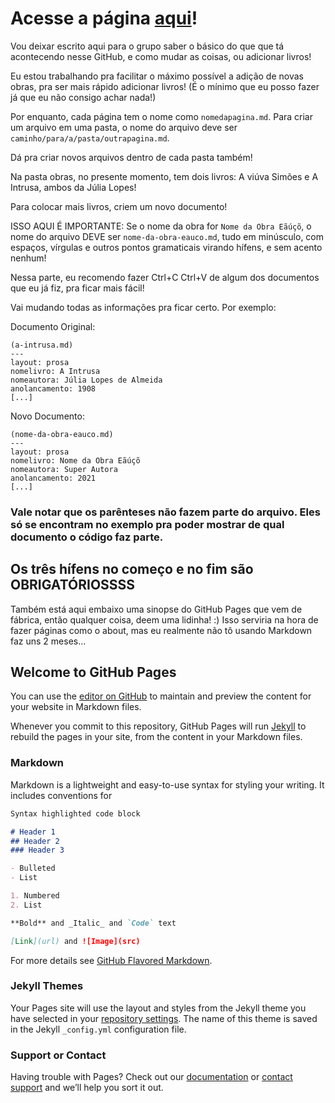 # Acesse a página [aqui](https://elas-na-literatura.github.io)!

Vou deixar escrito aqui para o grupo saber o básico do que que tá acontecendo nesse GitHub, e como mudar as coisas, ou adicionar livros!

Eu estou trabalhando pra facilitar o máximo possível a adição de novas obras, pra ser mais rápido adicionar livros! (É o mínimo que eu posso fazer já que eu não consigo achar nada!)

Por enquanto, cada página tem o nome como ```nomedapagina.md```. Para criar um arquivo em uma pasta, o nome do arquivo deve ser ```caminho/para/a/pasta/outrapagina.md```.

Dá pra criar novos arquivos dentro de cada pasta também!

Na pasta obras, no presente momento, tem dois livros: A viúva Simões e A Intrusa, ambos da Júlia Lopes!

Para colocar mais livros, criem um novo documento!

ISSO AQUI É IMPORTANTE: Se o nome da obra for ```Nome da Obra Eãúçõ```, o nome do arquivo DEVE ser ```nome-da-obra-eauco.md```, tudo em minúsculo, com espaços, vírgulas e outros pontos gramaticais virando hífens, e sem acento nenhum!

Nessa parte, eu recomendo fazer Ctrl+C Ctrl+V de algum dos documentos que eu já fiz, pra ficar mais fácil!

Vai mudando todas as informações pra ficar certo. Por exemplo:

Documento Original:
```
(a-intrusa.md)
---
layout: prosa
nomelivro: A Intrusa
nomeautora: Júlia Lopes de Almeida
anolancamento: 1908
[...]
```

Novo Documento:
```
(nome-da-obra-eauco.md)
---
layout: prosa
nomelivro: Nome da Obra Eãúçõ
nomeautora: Super Autora
anolancamento: 2021
[...]
```

### Vale notar que os parênteses não fazem parte do arquivo. Eles só se encontram no exemplo pra poder mostrar de qual documento o código faz parte.
## Os três hífens no começo e no fim são OBRIGATÓRIOSSSS

Também está aqui embaixo uma sinopse do GitHub Pages que vem de fábrica, então qualquer coisa, deem uma lidinha! :)
Isso serviria na hora de fazer páginas como o about, mas eu realmente não tô usando Markdown faz uns 2 meses...

## Welcome to GitHub Pages

You can use the [editor on GitHub](https://github.com/projetosteams/projetosteams.github.io/edit/master/README.md) to maintain and preview the content for your website in Markdown files.

Whenever you commit to this repository, GitHub Pages will run [Jekyll](https://jekyllrb.com/) to rebuild the pages in your site, from the content in your Markdown files.

### Markdown

Markdown is a lightweight and easy-to-use syntax for styling your writing. It includes conventions for

```markdown
Syntax highlighted code block

# Header 1
## Header 2
### Header 3

- Bulleted
- List

1. Numbered
2. List

**Bold** and _Italic_ and `Code` text

[Link](url) and ![Image](src)
```

For more details see [GitHub Flavored Markdown](https://guides.github.com/features/mastering-markdown/).

### Jekyll Themes

Your Pages site will use the layout and styles from the Jekyll theme you have selected in your [repository settings](https://github.com/projetosteams/projetosteams.github.io/settings). The name of this theme is saved in the Jekyll `_config.yml` configuration file.

### Support or Contact

Having trouble with Pages? Check out our [documentation](https://help.github.com/categories/github-pages-basics/) or [contact support](https://github.com/contact) and we’ll help you sort it out.
